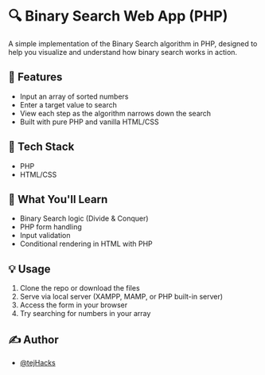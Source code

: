 # 🔍 Binary Search Web App (PHP)

A simple implementation of the Binary Search algorithm in PHP, designed to help you visualize and understand how binary search works in action.

## 🚀 Features
- Input an array of sorted numbers
- Enter a target value to search
- View each step as the algorithm narrows down the search
- Built with pure PHP and vanilla HTML/CSS

## 📁 Tech Stack
- PHP
- HTML/CSS

## 🧠 What You'll Learn
- Binary Search logic (Divide & Conquer)
- PHP form handling
- Input validation
- Conditional rendering in HTML with PHP

## 💡 Usage
1. Clone the repo or download the files
2. Serve via local server (XAMPP, MAMP, or PHP built-in server)
3. Access the form in your browser
4. Try searching for numbers in your array

## ✍ Author
- [@tejHacks](https://github.com/tejHacks)
